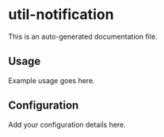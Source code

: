 # util-notification

This is an auto-generated documentation file.

## Usage

Example usage goes here.

## Configuration

Add your configuration details here.
